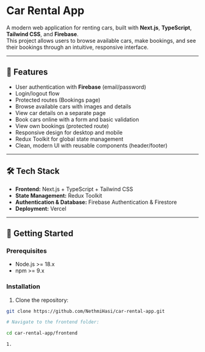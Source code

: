 # Car Rental App

A modern web application for renting cars, built with **Next.js**, **TypeScript**, **Tailwind CSS**, and **Firebase**.  
This project allows users to browse available cars, make bookings, and see their bookings through an intuitive, responsive interface.

---

## 🌟 Features

- User authentication with **Firebase** (email/password)
- Login/logout flow
- Protected routes (Bookings page)
- Browse available cars with images and details
- View car details on a separate page
- Book cars online with a form and basic validation
- View own bookings (protected route)
- Responsive design for desktop and mobile
- Redux Toolkit for global state management
- Clean, modern UI with reusable components (header/footer)

---

## 🛠️ Tech Stack

- **Frontend:** Next.js + TypeScript + Tailwind CSS  
- **State Management:** Redux Toolkit  
- **Authentication & Database:** Firebase Authentication & Firestore  
- **Deployment:** Vercel  

---

## 🚀 Getting Started

### Prerequisites

- Node.js >= 18.x  
- npm >= 9.x  

### Installation

1. Clone the repository:

```bash
git clone https://github.com/NethmiHasi/car-rental-app.git

# Navigate to the frontend folder:

cd car-rental-app/frontend

1. 



